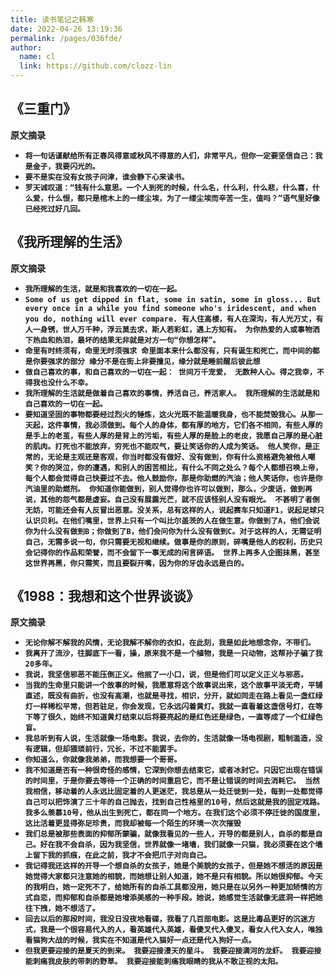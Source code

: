 ```yaml
---
title: 读书笔记之韩寒
date: 2022-04-26 13:19:36
permalink: /pages/036fde/
author: 
  name: cl
  link: https://github.com/clozz-lin
---
```

## 《三重门》

**原文摘录**
+ **`将一句话谨献给所有正春风得意或秋风不得意的人们，非常平凡，但你一定要坚信自己：我是金子，我要闪光的。`**
+ **`要不是实在没有女孩子问津，谁会静下心来读书。`**
+ **`罗天诚叹道：“钱有什么意思。一个人到死的时候，什么名，什么利，什么悲，什么喜，什么爱，什么恨，都只是棺木上的一缕尘埃，为了一缕尘埃而辛苦一生，值吗？”语气里好像已经死过好几回。`**


## 《我所理解的生活》


**原文摘录**
+ **`我所理解的生活，就是和我喜欢的一切在一起。`**
+ **`Some of us get dipped in flat, some in satin, some in gloss... But every once in a while you find someone who's iridescent, and when you do, nothing will ever compare.
有人住高楼，有人在深沟，有人光万丈，有人一身锈，世人万千种，浮云莫去求，斯人若彩虹，遇上方知有。
为你热爱的人或事物洒下热血和热泪，最坏的结果无非就是对方一句“你想怎样”。`**
+ **`命里有时终须有，命里无时须强求
命里面本来什么都没有，只有诞生和死亡，而中间的都是你要强求的部分
缘分不是在街上非要撞见，缘分就是睡前醒后彼此想`**
+ **`做自己喜欢的事，和自己喜欢的一切在一起： 世间万千宠爱， 无数种人心。得之我幸，不得我也没什么不幸。`**
+ **`我所理解的生活就是做着自己喜欢的事情，养活自己，养活家人。
我所理解的生活就是和自己喜欢的一切在一起。`**
+ **`要知道坚固的事物都要经过烈火的锤炼，这火光既不能温暖我身，也不能焚毁我心。从那一天起，这件事情，我必须做到。每个人的身体，都有厚的地方，它们各不相同，有些人厚的是手上的老茧，有些人厚的是背上的污垢，有些人厚的是脸上的老皮，我愿自己厚的是心脏的肌肉。打死也不能放弃，穷死也不能叹气，要让笑话你的人成为笑话。
他人笑你，是正常的，无论是主观还是客观，你当时都没有做好、没有做到，你有什么资格避免被他人嘲笑？你的哭泣，你的遭遇，和别人的困苦相比，有什么不同之处么？每个人都想召唤上帝，每个人都会觉得自己快要过不去。他人鼓励你，那是你助燃的汽油；他人笑话你，也许是你汽油里的助燃剂。
你知道你能做到，别人觉得你也许可以做到，那么，少废话，做到再说，其他的怨气都是虚妄。自己没有展露光芒，就不应该怪别人没有眼光。
不甚明了者倒无妨，可能还会有人反冒出恶意。没关系，总有这样的人，说起赛车只知道F1，说起足球只认识贝利。在他们嘴里，世界上只有一个叫比尔盖茨的人在做生意。你做到了A，他们会说你为什么没有做到B；你做到了B，他们会问你为什么没有做到C。对于这样的人，无需证明自己，无需多说一句，你只需要无视和继续。做事是你的原则，碎嘴是他人的权利，历史只会记得你的作品和荣誉，而不会留下一事无成的闲言碎语。
世界上再多人企图抹黑，甚至这世界再黑，你只需笑，而且要裂开嘴，因为你的牙齿永远是白的。`**

## 《1988：我想和这个世界谈谈》

**原文摘录**

+ **`无论你解不解我的风情，无论我解不解你的衣扣，在此刻，我是如此地想念你，不带们。`**
+ **`我离开了流沙，往脚底下一看，操，原来我不是一个植物，我是一只动物，这帮孙子骗了我20多年。`**
+ **`我说，我坚信邪恶不能压倒正义。他抿了一小口，说，但是他们可以定义正义与邪恶。`**
+ **`当我的生命里只能讲一个故事的时候，我愿意将这个故事说出来，这个故事平淡无奇，平铺直述，既没有曲折，也没有高潮，也就是寻找，相识，分开，就如同走在路上看见一盏红绿灯一样稀松平常，但若驻足，你会发现，它永远闪着黄灯。我就一直看着这盏信号灯，在等下等了很久，始终不知道黄灯结束以后将要亮起的是红色还是绿色，一直等成了一个红绿色盲。`**
+ **`我总听到有人说，生活就像一场电影。我说，去你的，生活就像一场电视剧，粗制滥造，没有逻辑，但却猥琐前行，冗长，不过不能罢手。`**
+ **`你知道么，你就像我弟弟，而我想要一个哥哥。`**
+ **`我不知道是否有一种很奇怪的感情，它深到你想去结束它，或者冰封它。只因它出现在错误的时间里，于是你要去等待一个正确的时间重启它，而不是让错误的时间去消耗它。
当然我相信，移动着的人永远比固定着的人更迷茫，我总是从一处迁徙到一处，每到一处都觉得自己可以把饰演了三十年的自己抛去，找到自己性格里的10号，然后这就是我的固定戏路。我多么羡慕10号，他从出生到死亡，都在同一个地方。在我们这个必须不停迁徙的国度里，这比活着更显得弥足珍贵，而我却被每一个陌生的环境一次次摧毁`**
+ **`我们总是被那些表面的抑郁所蒙骗，就像我看见的一些人，开导的都是别人，自杀的都是自己。好在我不会自杀，因为我坚信，世界就像一堵墙，我们就像一只猫，我必须要在这个墙上留下我的抓痕，在此之前，我才不会把爪子对向自己。`**
+ **`我记得我还这样的开导一个想自杀的女孩子，她是个美貌的女孩子，但是她不想活的原因是她觉得大家都只注意她的相貌，而她想让别人知道，她不是只有相貌。所以她很抑郁。今天的我明白，她一定死不了，给她所有的自杀工具都没用，她只是在以另外一种更加矫情的方式自恋，而抑郁和自杀都是她增添美感的一种手段。她说，她感觉生活就像无底洞一样把她往下拽，她不想活了。`**
+ **`回去以后的那段时间，我没日没夜地看碟，我看了几百部电影。这是比毒品更好的沉迷方式，我是一个很容易代入的人，看英雄代入英雄，看傻叉代入傻叉，看女人代入女人，唯独看猫狗大战的时候，我实在不知道是代入猫好一点还是代入狗好一点。`**
+ **`但我更要迎接的是夏天的到来。
我要迎接漫天的星斗。
我要迎接满河的龙虾。
我要迎接能刺痛我皮肤的带刺的野草。
我要迎接能刺痛我眼睛的我从不敢正视的太阳。`**